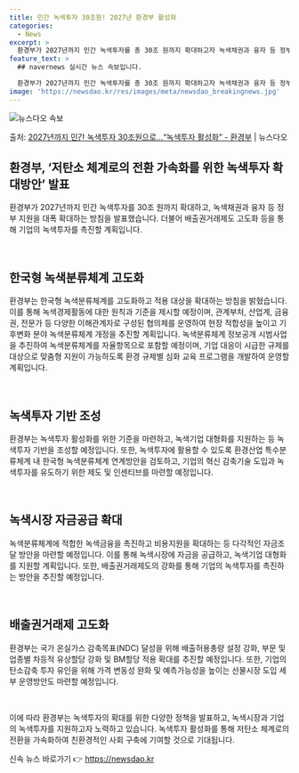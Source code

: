 ```yaml
---
title: 민간 녹색투자 30조원! 2027년 환경부 활성화
categories:
  - News
excerpt: >
  환경부가 2027년까지 민간 녹색투자를 총 30조 원까지 확대하고자 녹색채권과 융자 등 정부 지원을 대폭 확…
feature_text: >
  ## navernews 실시간 뉴스 속보입니다.

  환경부가 2027년까지 민간 녹색투자를 총 30조 원까지 확대하고자 녹색채권과 융자 등 정부 지원을 대폭 확…
image: 'https://newsdao.kr/res/images/meta/newsdao_breakingnews.jpg'
---
```


![뉴스다오 속보](https://newsdao.kr/res/images/meta/newsdao_breakingnews.jpg)

<p>출처: <a href="https://newsdao.kr/3377" rel="dofollow">2027년까지 민간 녹색투자 30조원으로…“녹색투자 활성화”   - 환경부</a> | 뉴스다오</p>

<h2 data-ke-size="size26">환경부, ‘저탄소 체계로의 전환 가속화를 위한 녹색투자 확대방안’ 발표</h2>
환경부가 2027년까지 민간 녹색투자를 30조 원까지 확대하고, 녹색채권과 융자 등 정부 지원을 대폭 확대하는 방침을 발표했습니다. 더불어 배출권거래제도 고도화 등을 통해 기업의 녹색투자를 촉진할 계획입니다.

<p data-ke-size="size16">&nbsp;</p>

<h2 data-ke-size="size24">한국형 녹색분류체계 고도화</h2>
환경부는 한국형 녹색분류체계를 고도화하고 적용 대상을 확대하는 방침을 밝혔습니다. 이를 통해 녹색경제활동에 대한 원칙과 기준을 제시할 예정이며, 관계부처, 산업계, 금융권, 전문가 등 다양한 이해관계자로 구성된 협의체를 운영하여 현장 적합성을 높이고 기후변화 분야 녹색분류체계 개정을 추진할 계획입니다. 녹색분류체계 정보공개 시범사업을 추진하여 녹색분류체계를 자율항목으로 포함할 예정이며, 기업 대응이 시급한 규제를 대상으로 맞춤형 지원이 가능하도록 환경 규제별 심화 교육 프로그램을 개발하여 운영할 계획입니다.

<p data-ke-size="size16">&nbsp;</p>

<h2 data-ke-size="size24">녹색투자 기반 조성</h2>
환경부는 녹색투자 활성화를 위한 기준을 마련하고, 녹색기업 대형화를 지원하는 등 녹색투자 기반을 조성할 예정입니다. 또한, 녹색투자에 활용할 수 있도록 환경산업 특수분류체계 내 한국형 녹색분류체계 연계방안을 검토하고, 기업의 혁신 감축기술 도입과 녹색투자를 유도하기 위한 제도 및 인센티브를 마련할 예정입니다.

<p data-ke-size="size16">&nbsp;</p>

<h2 data-ke-size="size24">녹색시장 자금공급 확대</h2>
녹색분류체계에 적합한 녹색금융을 촉진하고 비용지원을 확대하는 등 다각적인 자금조달 방안을 마련할 예정입니다. 이를 통해 녹색시장에 자금을 공급하고, 녹색기업 대형화를 지원할 계획입니다. 또한, 배출권거래제도의 강화를 통해 기업의 녹색투자를 촉진하는 방안을 추진할 예정입니다.

<p data-ke-size="size16">&nbsp;</p>

<h2 data-ke-size="size24">배출권거래제 고도화</h2>
환경부는 국가 온실가스 감축목표(NDC) 달성을 위해 배출허용총량 설정 강화, 부문 및 업종별 차등적 유상할당 강화 및 BM할당 적용 확대를 추진할 예정입니다. 또한, 기업의 탄소감축 투자 유인을 위해 가격 변동성 완화 및 예측가능성을 높이는 선물시장 도입 세부 운영방안도 마련할 예정입니다.

<p data-ke-size="size16">&nbsp;</p>

이에 따라 환경부는 녹색투자의 확대를 위한 다양한 정책을 발표하고, 녹색시장과 기업의 녹색투자를 지원하고자 노력하고 있습니다. 녹색투자 활성화를 통해 저탄소 체계로의 전환을 가속화하여 친환경적인 사회 구축에 기여할 것으로 기대됩니다. 

신속 뉴스 바로가기 👉 <a href="https://newsdao.kr" rel="dofollow">https://newsdao.kr</a>


